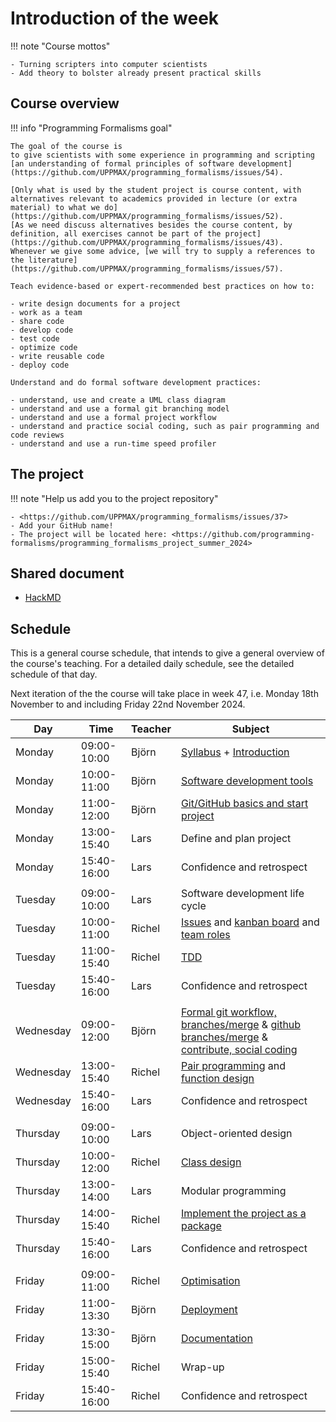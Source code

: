 # Introduction of the week

!!! note "Course mottos"

    - Turning scripters into computer scientists
    - Add theory to bolster already present practical skills

## Course overview

!!! info "Programming Formalisms goal"

    The goal of the course is 
    to give scientists with some experience in programming and scripting
    [an understanding of formal principles of software development](https://github.com/UPPMAX/programming_formalisms/issues/54).

    [Only what is used by the student project is course content, with alternatives relevant to academics provided in lecture (or extra material) to what we do](https://github.com/UPPMAX/programming_formalisms/issues/52).
    [As we need discuss alternatives besides the course content, by definition, all exercises cannot be part of the project](https://github.com/UPPMAX/programming_formalisms/issues/43).
    Whenever we give some advice, [we will try to supply a references to the literature](https://github.com/UPPMAX/programming_formalisms/issues/57).
    
    Teach evidence-based or expert-recommended best practices on how to:
     
    - write design documents for a project
    - work as a team
    - share code
    - develop code
    - test code
    - optimize code
    - write reusable code
    - deploy code

    Understand and do formal software development practices:

    - understand, use and create a UML class diagram
    - understand and use a formal git branching model
    - understand and use a formal project workflow
    - understand and practice social coding, such as pair programming and code reviews
    - understand and use a run-time speed profiler

## The project

!!! note "Help us add you to the project repository"

    - <https://github.com/UPPMAX/programming_formalisms/issues/37>
    - Add your GitHub name!
    - The project will be located here: <https://github.com/programming-formalisms/programming_formalisms_project_summer_2024>

## Shared document

- [HackMD](https://hackmd.io/yNiCUuPsReuu1m1FQbC_qA)

## Schedule

This is a general course schedule, that intends to give a general overview
of the course's teaching.
For a detailed daily schedule, see the detailed schedule of that day.

Next iteration of the the course will take place in week 47,
i.e. Monday 18th November to and including Friday 22nd November 2024.

Day      |Time       |Teacher|Subject
---------|-----------|-------|-----------------------------------------------------------
Monday   |09:00-10:00|Björn  |[Syllabus](./intro.md) + [Introduction](./introductions/intro.md)
Monday   |10:00-11:00|Björn  |[Software development tools](introductions/sdlc_tools.md)
Monday   |11:00-12:00|Björn  |[Git/GitHub basics and start project](./project_start/startup.md)
Monday   |13:00-15:40|Lars   |Define and plan project
Monday   |15:40-16:00|Lars   |Confidence and retrospect
|||
Tuesday  |09:00-10:00|Lars   |Software development life cycle
Tuesday  |10:00-11:00|Richel |[Issues](project/issues.md) and [kanban board](project/kanban_board.md) and [team roles](project/team_roles.md)
Tuesday  |11:00-15:40|Richel |[TDD](tdd/README.md)
Tuesday  |15:40-16:00|Lars   |Confidence and retrospect
|||
Wednesday|09:00-12:00|Björn  |[Formal git workflow, branches/merge](./git/branches.md) & [github branches/merge](./git/pull.md) & [contribute, social coding](./social_coding/notes_social_coding_long.md)
Wednesday|13:00-15:40|Richel |[Pair programming](pair_programming/README.md) and [function design](algorithms/function_design.md)
Wednesday|15:40-16:00|Lars   |Confidence and retrospect
|||
Thursday |09:00-10:00|Lars   |Object-oriented design
Thursday |10:00-12:00|Richel |[Class design](data_structures/class_design.md)
Thursday |13:00-14:00|Lars   |Modular programming
Thursday |14:00-15:40|Richel |[Implement the project as a package](package/README.md)
Thursday |15:40-16:00|Lars   |Confidence and retrospect
|||
Friday   |09:00-11:00|Richel |[Optimisation](optimisation/README.md)
Friday   |11:00-13:30|Björn  |[Deployment](deployment/deploy.md)
Friday   |13:30-15:00|Björn  |[Documentation](deployment/documentation.md)
Friday   |15:00-15:40|Richel |Wrap-up
Friday   |15:40-16:00|Richel |Confidence and retrospect
